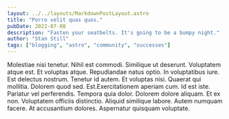 ```yaml
---
layout: ../../layouts/MarkdownPostLayout.astro
title: "Porro velit quas quos."
pubDate: 2022-07-08
description: "Fasten your seatbelts. It's going to be a bumpy night."
author: "Stan Still"
tags: ["blogging", "astro", "community", "successes"]
---
```


Molestiae nisi tenetur. Nihil est commodi. Similique ut deserunt. Voluptatem atque est. Et voluptas atque. Repudiandae natus optio. In voluptatibus iure. Est delectus nostrum. Tenetur id autem. Et voluptas nisi. Quaerat qui mollitia. Dolorem quod sed. Est.Exercitationem aperiam cum. Id est iste. Pariatur vel perferendis. Tempora quia dolor. Dolorem dolore aliquam. Et ex non. Voluptatem officiis distinctio. Aliquid similique labore. Autem numquam facere. At accusantium dolores. Aspernatur quisquam voluptate.

